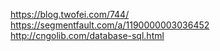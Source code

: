 https://blog.twofei.com/744/
https://segmentfault.com/a/1190000003036452
http://cngolib.com/database-sql.html
